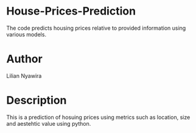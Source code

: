 # House-Prices-Prediction
The code predicts housing prices relative to provided information using various models. 
# Author
Lilian Nyawira
# Description
This is a prediction of hosuing prices using metrics such as location, size and aestehtic value using python. 
